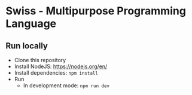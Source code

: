# Swiss - Multipurpose Programming Language

## Run locally
- Clone this repository
- Install NodeJS: https://nodejs.org/en/
- Install dependencies: `npm install`
- Run
  - In development mode: `npm run dev`
